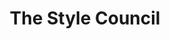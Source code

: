 ---
title: "The Style Council"
summary: "The Style Council were a British band formed in late 1982 by Paul Weller, the former singer, songwriter and guitarist with the punk rock/new wave/mod revival band the Jam, and keyboardist Mick Talbot, previously a member of Dexys Midnight Runners, the Bureau and the Merton Parkas. The band enabled Weller to take his music in a more soulful direction.The permanent line-up grew to include drummer Steve White and Weller's then-girlfriend, vocalist Dee C. Lee. Other artists such as Tracie Young, Tracey Thorn and drummer/percussionist Steve Sidelnyk also performed and collaborated with the group. As with Weller's previous band, most of the London-based group's hits were in their homeland, where they scored seven top 10 hits. The band also had hit singles and albums in Australia and New Zealand during the 1980s."
image: "the-style-council.jpg"
apple_music_artist_url: "https://music.apple.com/gb/artist/the-style-council/140549"
wikipedia_url: "https://en.wikipedia.org/wiki/The_Style_Council"
---